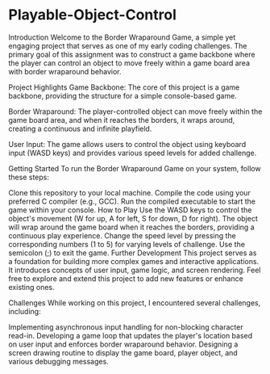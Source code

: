 # Playable-Object-Control
Introduction
Welcome to the Border Wraparound Game, a simple yet engaging project that serves as one of my early coding challenges. The primary goal of this assignment was to construct a game backbone where the player can control an object to move freely within a game board area with border wraparound behavior.

Project Highlights
Game Backbone: The core of this project is a game backbone, providing the structure for a simple console-based game.

Border Wraparound: The player-controlled object can move freely within the game board area, and when it reaches the borders, it wraps around, creating a continuous and infinite playfield.

User Input: The game allows users to control the object using keyboard input (WASD keys) and provides various speed levels for added challenge.

Getting Started
To run the Border Wraparound Game on your system, follow these steps:

Clone this repository to your local machine.
Compile the code using your preferred C compiler (e.g., GCC).
Run the compiled executable to start the game within your console.
How to Play
Use the WASD keys to control the object's movement (W for up, A for left, S for down, D for right).
The object will wrap around the game board when it reaches the borders, providing a continuous play experience.
Change the speed level by pressing the corresponding numbers (1 to 5) for varying levels of challenge.
Use the semicolon (;) to exit the game.
Further Development
This project serves as a foundation for building more complex games and interactive applications. It introduces concepts of user input, game logic, and screen rendering. Feel free to explore and extend this project to add new features or enhance existing ones.

Challenges
While working on this project, I encountered several challenges, including:

Implementing asynchronous input handling for non-blocking character read-in.
Developing a game loop that updates the player's location based on user input and enforces border wraparound behavior.
Designing a screen drawing routine to display the game board, player object, and various debugging messages.
